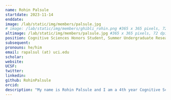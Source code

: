 ```yaml
---
name: Rohin Palsule
startdate: 2023-11-14
enddate:
image: /lab/static/img/members/palsule.jpg
# image: /lab/static/img/members/ghibli_rohin.png #365 x 365 pixels, 72 dpi, JPG
altimage: /lab/static/img/members/palsule.jpg #365 x 365 pixels, 72 dpi, JPG
position: Cognitive Sciences Honors Student, Summer Undergraduate Research Fellow
subsequent:
pronouns: he/him
email: rapalsul (at) uci.edu
scholar:
website:
UCSF:
twitter: 
linkedin: 
github: RohinPalsule
orcid:
description: "My name is Rohin Palsule and I am a 4th year Cognitive Sciences major at UCI! The research I am interested in relates to how episodic memory is stored in different graph-structured associative networks, and how those networks impact decision-making. Besides my research, I enjoy bouldering, playing soccer, and trying new restaurants in my local area."
---
```

